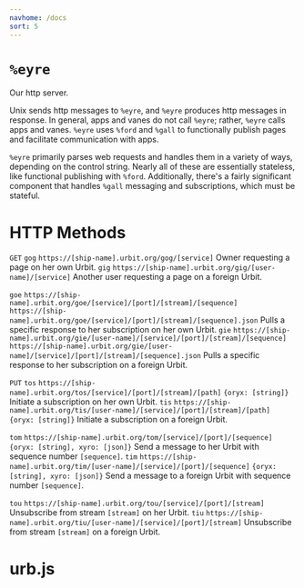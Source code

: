 ```yaml
---
navhome: /docs
sort: 5
---
```


`%eyre`
=======

Our http server.

Unix sends http messages to `%eyre`, and `%eyre` produces http messages
in response. In general, apps and vanes do not call `%eyre`; rather,
`%eyre` calls apps and vanes. `%eyre` uses `%ford` and `%gall` to
functionally publish pages and facilitate communication with apps.

`%eyre` primarily parses web requests and handles them in a variety of
ways, depending on the control string. Nearly all of these are
essentially stateless, like functional publishing with `%ford`.
Additionally, there's a fairly significant component that handles
`%gall` messaging and subscriptions, which must be stateful.

HTTP Methods
============

`GET` `gog` `https://[ship-name].urbit.org/gog/[service]` Owner
requesting a page on her own Urbit. `gig`
`https://[ship-name].urbit.org/gig/[user-name]/[service]` Another user
requesting a page on a foreign Urbit.

`goe`
`https://[ship-name].urbit.org/goe/[service]/[port]/[stream]/[sequence]`
`https://[ship-name].urbit.org/goe/[service]/[port]/[stream]/[sequence].json`
Pulls a specific response to her subscription on her own Urbit. `gie`
`https://[ship-name].urbit.org/gie/[user-name]/[service]/[port]/[stream]/[sequence]`
`https://[ship-name].urbit.org/gie/[user-name]/[service]/[port]/[stream]/[sequence].json`
Pulls a specific response to her subscription on a foreign Urbit.

`PUT` `tos`
`https://[ship-name].urbit.org/tos/[service]/[port]/[stream]/[path]`
`{oryx: [string]}` Initiate a subscription on her own Urbit. `tis`
`https://[ship-name].urbit.org/tis/[user-name]/[service]/[port]/[stream]/[path]`
`{oryx: [string]}` Initiate a subscription on a foreign Urbit.

`tom` `https://[ship-name].urbit.org/tom/[service]/[port]/[sequence]`
`{oryx: [string], xyro: [json]}` Send a message to her Urbit with
sequence number `[sequence]`. `tim`
`https://[ship-name].urbit.org/tim/[user-name]/[service]/[port]/[sequence]`
`{oryx: [string], xyro: [json]}` Send a message to a foreign Urbit with
sequence number `[sequence]`.

`tou` `https://[ship-name].urbit.org/tou/[service]/[port]/[stream]`
Unsubscribe from stream `[stream]` on her Urbit. `tiu`
`https://[ship-name].urbit.org/tiu/[user-name]/[service]/[port]/[stream]`
Unsubscribe from stream `[stream]` on a foreign Urbit.

urb.js
======

<list></list>
